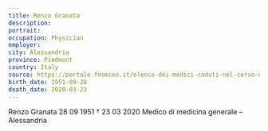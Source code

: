 ```yaml
---
title: Renzo Granata
description: 
portrait: 
occupation: Physician
employer: 
city: Alessandria
province: Piedmont
country: Italy 
source: https://portale.fnomceo.it/elenco-dei-medici-caduti-nel-corso-dellepidemia-di-covid-19/
birth_date: 1951-09-28
death_date: 2020-03-23
---
```


Renzo Granata 28 09 1951 † 23 03 2020
Medico di medicina generale – Alessandria